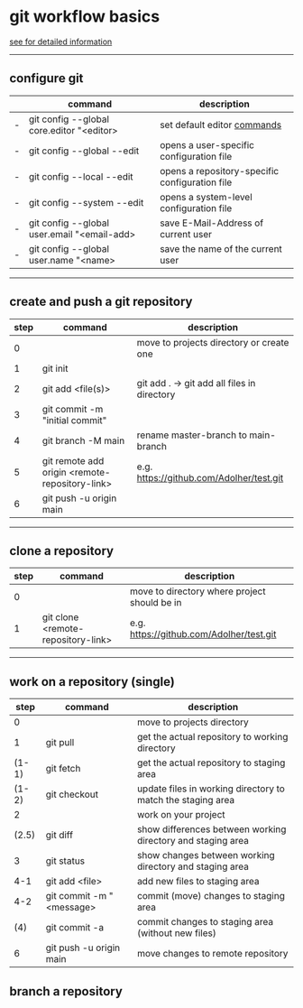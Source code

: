 # git workflow basics
[see for detailed information](https://git-scm.com/book/de/v2)
___
## configure git
|  | command | description |
| --- | --- | --- |
| - | git config --global core.editor "\<editor> | set default editor [commands](https://git-scm.com/book/de/v2/Anhang-C%3A-Git-Kommandos-Setup-und-Konfiguration#ch_core_editor)
| - | git config --global --edit | opens a user-specific configuration file |
| - | git config --local --edit | opens a repository-specific configuration file |
| - | git config --system --edit | opens a system-level configuration file |
| - | git config --global user.email "\<email-add> | save E-Mail-Address of current user |
| - | git config --global user.name "\<name> | save the name of the current user |
___
## create and push a git repository
| step | command | description |
| --- | --- | --- |
| 0 | | move to projects directory or create one |
| 1 | git init |  |
| 2 | git add <file(s)> | git add . -> git add all files in directory |
| 3 | git commit -m "initial commit" |  |
| 4 | git branch -M main | rename master-branch to main-branch |
| 5 | git remote add origin \<remote-repository-link> | e.g. https://github.com/Adolher/test.git |
| 6 | git push -u origin main |  |
___
## clone a repository
| step | command | description |
| --- | --- | --- |
| 0 | | move to directory where project should be in |
| 1 | git clone  \<remote-repository-link> | e.g. https://github.com/Adolher/test.git |
___
## work on a repository (single)
| step | command | description |
| --- | --- | --- |
| 0 | | move to projects directory |
| 1 | git pull | get the actual repository to working directory |
| (1-1) | git fetch | get the actual repository to staging area |
| (1-2) | git checkout | update files in working directory to match the staging area |
| 2 | | work on your project |
| (2.5) | git diff | show differences between working directory and staging area |
| 3 | git status | show changes between working directory and staging area |
| 4-1 | git add \<file> | add new files to staging area |
| 4-2 | git commit -m "\<message> | commit (move) changes to staging area |
| (4) | git commit -a | commit changes to staging area (without new files) |
| 6 | git push -u origin main | move changes to remote repository |

## branch a repository
